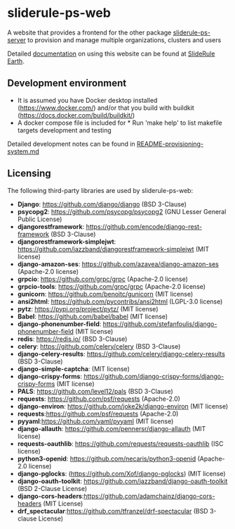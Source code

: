 # sliderule-ps-web

A website that provides a frontend for the other package [sliderule-ps-server](https://https://github.com/ICESat2-SlideRule/sliderule-prov-sys/blob/main/packages/ps-server/README.md) to provision and manage multiple organizations, clusters and users

Detailed [documentation](https://slideruleearth.io/rtd/user_guide/prov-sys.html) on using this website can be found at [SlideRule Earth](https://slideruleearth.io).

## Development environment
* It is assumed you have Docker desktop installed (https://www.docker.com/) and/or that you build with buildkit (https://docs.docker.com/build/buildkit/)
* A docker compose file is included for * Run 'make help' to list makefile targets
development and testing

Detailed development notes can be found in [README-provisioning-system.md](https://github.com/ICESat2-SlideRule/sliderule-prov-sys/blob/main/README-provisioning-system.md)


## Licensing


The following third-party libraries are used by sliderule-ps-web:
* __Django__: https://github.com/django/django (BSD 3-Clause)
* __psycopg2__: https://github.com/psycopg/psycopg2 (GNU Lesser General Public License)
* __djangorestframework__: https://github.com/encode/django-rest-framework (BSD 3-Clause)
* __djangorestframework-simplejwt__: https://github.com/jazzband/djangorestframework-simplejwt (MIT license)
* __django-amazon-ses__: https://github.com/azavea/django-amazon-ses (Apache-2.0 license)
* __grpcio__: https://github.com/grpc/grpc (Apache-2.0 license)
* __grpcio-tools__: https://github.com/grpc/grpc (Apache-2.0 license)
* __gunicorn__: https://github.com/benoitc/gunicorn (MIT license)
* __ansi2html__: https://github.com/pycontribs/ansi2html (LGPL-3.0 license)
* __pytz__: https://pypi.org/project/pytz/ (MIT license)
* __Babel__: https://github.com/babel/babel (MIT license)
* __django-phonenumber-field__: https://github.com/stefanfoulis/django-phonenumber-field (MIT license)
* __redis__: https://redis.io/ (BSD 3-Clause)
* __celery__: https://github.com/celery/celery (BSD 3-Clause)
* __django-celery-results__: https://github.com/celery/django-celery-results (BSD 3-Clause)
* __django-simple-captcha__: (MIT license)
* __django-crispy-forms__: https://github.com/django-crispy-forms/django-crispy-forms (MIT license)
* __PALS__: https://github.com/level12/pals (BSD 3-Clause)
* __requests__: https://github.com/psf/requests (Apache-2.0)
* __django-environ__: https://github.com/joke2k/django-environ (MIT license)
* __requests__:https://github.com/psf/requests (Apache-2.0) 
* __pyyaml__:https://github.com/yaml/pyyaml (MIT license)
* __django-allauth__: https://github.com/pennersr/django-allauth (MIT license)
* __requests-oauthlib__: https://github.com/requests/requests-oauthlib (ISC license)
* __python3-openid__: https://github.com/necaris/python3-openid (Apache-2.0 license)
* __django-pglocks__: (https://github.com/Xof/django-pglocks) (MIT license)
* __django-oauth-toolkit__: https://github.com/jazzband/django-oauth-toolkit (BSD 2-Clause License)
* __django-cors-headers__:https://github.com/adamchainz/django-cors-headers (MIT License)
* __drf_spectacular__:https://github.com/tfranzel/drf-spectacular (BSD 3-clause License)
